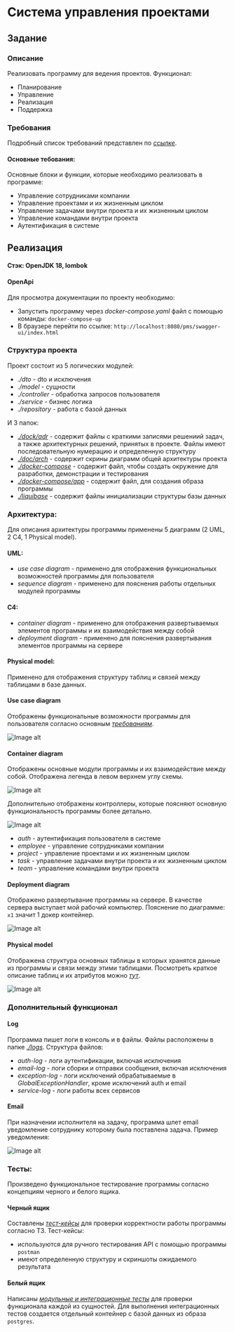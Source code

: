 # Система управления проектами

## Задание

### Описание
Реализовать программу для ведения проектов. Функционал:
* Планирование
* Управление
* Реализация
* Поддержка

### Требования
Подробный список требований представлен по _[ссылке](https://drive.google.com/file/d/1fzuXa-ddR_7vQmpxIxJO9vTGTGaQ3bUE/view?usp=sharing)_.

#### Основные тебования:
Основные блоки и функции, которые необходимо реализовать в программе:
* Управление сотрудниками компании
* Управление проектами и их жизненным циклом
* Управление задачами внутри проекта и их жизненным циклом
* Управление командами внутри проекта
* Аутентификация в системе

## Реализация
#### Стэк: OpenJDK 18, lombok
#### OpenApi
Для просмотра документации по проекту необходимо:
* Запустить программу через _docker-compose.yaml_ файл с помощью команды: `docker-compose-up`
* В браузере перейти по ссылке: `http://localhost:8080/pms/swagger-ui/index.html`

### Структура проекта
Проект состоит из 5 логических модулей:
* _./dto_ - dto и исключения
* _./model_ - сущности
* _./controller_ - обработка запросов пользователя
* _./service_ - бизнес логика
* _./repository_ - работа с базой данных

И 3 папок:
* _[./dock/adr](https://github.com/PavelNaymovets/project_management_system/tree/develop/doc/adr)_ - содержит файлы с краткими записями решениий задач, а также архитектурных решений, принятых в проекте. 
Файлы имеют последовательную нумерацию и определенную структуру
* _[./doc/arch](https://github.com/PavelNaymovets/project_management_system/tree/develop/doc/arch)_ - содержит скрины диаграмм общей архитектуры проекта
* _[./docker-compose](https://github.com/PavelNaymovets/project_management_system/blob/develop/docker-compose/docker-compose.yml)_ - содержит файл, чтобы создать окружение для разработки, демонстрации и тестирования
* _[./docker-compose/app](https://github.com/PavelNaymovets/project_management_system/blob/develop/docker-compose/app/Dockerfile)_ - содержит файл, для создания образа программы
* _[./liquibase](https://github.com/PavelNaymovets/project_management_system/tree/develop/liquibase)_ - содержит файлы инициализации структуры базы данных

### Архитектура:
Для описания архитектуры программы применены 5 диаграмм (2 UML, 2 C4, 1 Physical model).

#### UML:
* _use case diagram_ - применено для отображения функциональных возможностей программы для пользователя
* _sequence diagram_ - применено для пояснения работы отдельных модулей программы

#### C4:
* _container diagram_ - применено для отображения развертываемых элементов программы и их взаимодействия между собой
* _deployment diagram_ - применено для пояснения развертывания элементов программы на сервере

#### Physical model:
Применено для отображения структуру таблиц и связей между таблицами в базе данных.

#### Use case diagram

Отображены функциональные возможности программы для пользователя согласно основным _[требованиям](https://github.com/PavelNaymovets/project_management_system/tree/develop#%D0%BE%D1%81%D0%BD%D0%BE%D0%B2%D0%BD%D1%8B%D0%B5-%D1%82%D0%B5%D0%B1%D0%BE%D0%B2%D0%B0%D0%BD%D0%B8%D1%8F)_.

![Image alt](https://github.com/PavelNaymovets/project_management_system/blob/develop/doc/arch/use-case/use%20case%20diagram.png)

#### Container diagram

Отображены основные модули программы и их взаимодействие между собой. Отображена легенда в левом верхнем углу схемы.

![Image alt](https://github.com/PavelNaymovets/project_management_system/blob/develop/doc/arch/container/container%20diagram.png)

Дополнительно отображены контроллеры, которые поясняют основную функциональность программы более детально.

![Image alt](https://github.com/PavelNaymovets/project_management_system/blob/develop/doc/arch/container/controllers%20diagram.png)

* _auth_ - аутентификация пользователя в системе
* _employee_ - управление сотрудниками компании
* _project_ - управление проектами и их жизненным циклом
* _task_ - управление задачами внутри проекта и их жизненным циклом
* _team_ - управление командами внутри проекта

#### Deployment diagram

Отображено развертывание программы на сервере. В качестве сервера выступает мой рабочий компьютер. Пояснение по диаграмме: `х1` значит 1 докер контейнер.

![Image alt](https://github.com/PavelNaymovets/project_management_system/blob/develop/doc/arch/deployment/deployment%20diagram.png)

#### Physical model

Отображена структура основных таблицы в которых хранятся данные из программы и связи между этими таблицами.
Посмотреть краткое описание таблиц и их атрибутов можно _[тут](https://github.com/PavelNaymovets/project_management_system/blob/develop/doc/arch/database/SCHEME.md)_.

![Image alt](https://github.com/PavelNaymovets/project_management_system/blob/develop/doc/arch/database/physical%20diagram.png)

### Дополнительный функционал

#### Log

Программа пишет логи в консоль и в файлы. Файлы расположены в папке _[./logs](https://github.com/PavelNaymovets/project_management_system/tree/develop/logs)_. Структура файлов:
* _auth-log_ - логи аутентификации, включая исключения
* _email-log_ - логи сборки и отправки сообщения, включая исключения
* _exception-log_ - логи исключений обрабатываемые в _GlobalExceptionHandler_, кроме исключений auth и email
* _service-log_ - логи работы всех сервисов

#### Email

При назначении исполнителя на задачу, программа шлет email уведомление сотруднику которому была поставлена задача. Пример
уведомления:

![Image alt](https://github.com/PavelNaymovets/project_management_system/blob/develop/doc/arch/email/email_example.png)

### Тесты:

Произведено функциональное тестирование программы согласно концепциям черного и белого ящика.

#### Черный ящик

Составлены _[тест-кейсы]()_ для проверки корректности работы программы согласно ТЗ. Тест-кейсы:
* используются для ручного тестирования API с помощью программы `postman`
* имеют определенную структуру и скриншоты ожидаемого результата

#### Белый ящик

Написаны _[модульные и интеграционные тесты]()_ для проверки функционала каждой из сущностей. Для выполнения интеграционных тестов создается отдельный 
контейнер с базой данных из образа `postgres`.